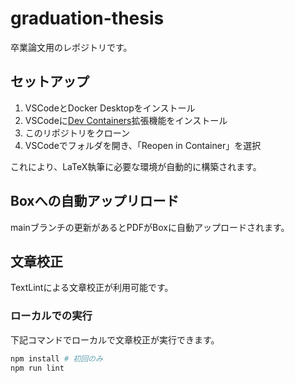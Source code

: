 # graduation-thesis

卒業論文用のレポジトリです。


## セットアップ

1. VSCodeとDocker Desktopをインストール
2. VSCodeに[Dev Containers](https://marketplace.visualstudio.com/items?itemName=ms-vscode-remote.remote-containers)拡張機能をインストール
3. このリポジトリをクローン
4. VSCodeでフォルダを開き、「Reopen in Container」を選択

これにより、LaTeX執筆に必要な環境が自動的に構築されます。

## Boxへの自動アップリロード

mainブランチの更新があるとPDFがBoxに自動アップロードされます。

## 文章校正

TextLintによる文章校正が利用可能です。

### ローカルでの実行

下記コマンドでローカルで文章校正が実行できます。

```bash
npm install # 初回のみ
npm run lint
```


